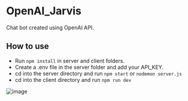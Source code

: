 # OpenAI_Jarvis

Chat bot created using OpenAI API.

## How to use
* Run ```npm install``` in server and client folders. 
* Create a .env file in the server folder and add your API_KEY. 
* cd into the server directory and run ```npm start``` or ```nodemon server.js```
* cd into the client directory and run ```npm run dev```

![image](https://user-images.githubusercontent.com/63059982/214140354-3f9c1b13-4443-4355-9d94-5936f5ee21ba.png)
